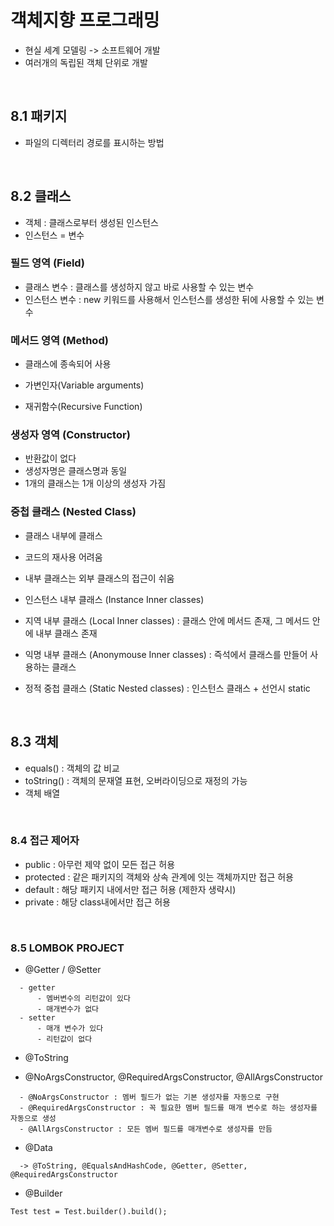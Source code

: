# 객체지향 프로그래밍
* 현실 세계 모델링 -> 소프트웨어 개발
* 여러개의 독립된 객체 단위로 개발

<br/>

## 8.1 패키지
* 파일의 디렉터리 경로를 표시하는 방법

<br/>

## 8.2 클래스
* 객체 : 클래스로부터 생성된 인스턴스
* 인스턴스 = 변수

### 필드 영역 (Field)
* 클래스 변수 : 클래스를 생성하지 않고 바로 사용할 수 있는 변수
* 인스턴스 변수 : new 키워드를 사용해서 인스턴스를 생성한 뒤에 사용할 수 있는 변수

### 메서드 영역 (Method)
* 클래스에 종속되어 사용

* 가변인자(Variable arguments)
* 재귀함수(Recursive Function)

### 생성자 영역 (Constructor)
* 반환값이 없다
* 생성자명은 클래스명과 동일
* 1개의 클래스는 1개 이상의 생성자 가짐

### 중첩 클래스 (Nested Class)
* 클래스 내부에 클래스
* 코드의 재사용 어려움
* 내부 클래스는 외부 클래스의 접근이 쉬움

* 인스턴스 내부 클래스 (Instance Inner classes)
* 지역 내부 클래스 (Local Inner classes) : 클래스 안에 메서드 존재, 그 메서드 안에 내부 클래스 존재
* 익명 내부 클래스 (Anonymouse Inner classes) : 즉석에서 클래스를 만들어 사용하는 클래스
* 정적 중첩 클래스 (Static Nested classes) : 인스턴스 클래스 + 선언시 static

<br/>

## 8.3 객체
* equals() : 객체의 값 비교
* toString() : 객체의 문재열 표현, 오버라이딩으로 재정의 가능
* 객체 배열

<br/>

### 8.4 접근 제어자
* public : 아무런 제약 없이 모든 접근 허용
* protected : 같은 패키지의 객체와 상속 관계에 잇는 객체까지만 접근 허용
* default : 해당 패키지 내에서만 접근 허용 (제한자 생략시)
* private : 해당 class내에서만 접근 허용 

<br/>

### 8.5 LOMBOK PROJECT
* @Getter / @Setter
```
  - getter
      - 멤버변수의 리턴값이 있다
      - 매개변수가 없다
  - setter
      - 매개 변수가 있다
      - 리턴값이 없다
```

* @ToString

* @NoArgsConstructor, @RequiredArgsConstructor, @AllArgsConstructor
```
  - @NoArgsConstructor : 멤버 필드가 없는 기본 생성자를 자동으로 구현
  - @RequiredArgsConstructor : 꼭 필요한 멤버 필드를 매개 변수로 하는 생성자를 자동으로 생성
  - @AllArgsConstructor : 모든 멤버 필드를 매개변수로 생성자를 만듬
```

* @Data
```
  -> @ToString, @EqualsAndHashCode, @Getter, @Setter, @RequiredArgsConstructor
```

* @Builder
```
Test test = Test.builder().build();
```
